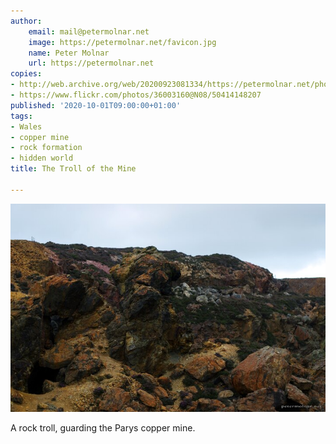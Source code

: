 ```yaml
---
author:
    email: mail@petermolnar.net
    image: https://petermolnar.net/favicon.jpg
    name: Peter Molnar
    url: https://petermolnar.net
copies:
- http://web.archive.org/web/20200923081334/https://petermolnar.net/photo/wales-troll-of-the-mine/
- https://www.flickr.com/photos/36003160@N08/50414148207
published: '2020-10-01T09:00:00+01:00'
tags:
- Wales
- copper mine
- rock formation
- hidden world
title: The Troll of the Mine

---
```


![](./wales-troll-of-the-mine.jpg)

A rock troll, guarding the Parys copper mine.
